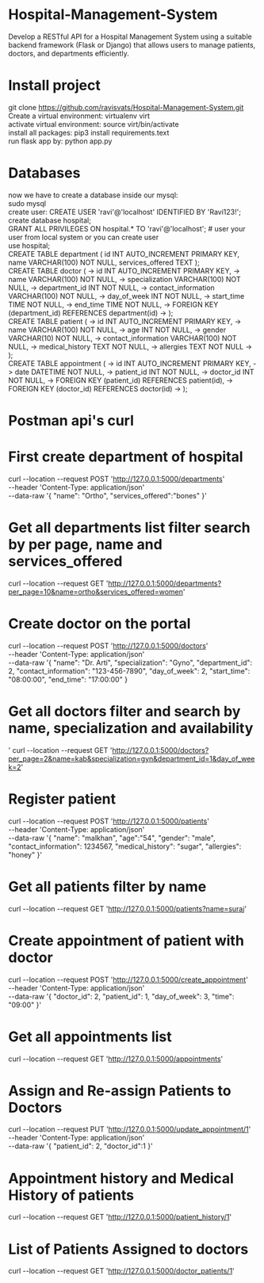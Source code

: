 # Hospital-Management-System
Develop a RESTful API for a Hospital Management System using a suitable backend framework (Flask or Django) that allows users to manage patients, doctors, and departments efficiently.

# Install project
git clone https://github.com/ravisvats/Hospital-Management-System.git
Create a virtual environment: virtualenv virt<br />
activate virtual environment: source virt/bin/activate<br />
install all packages: pip3 install requirements.text<br />
run flask app by: python app.py<br />

# Databases
now we have to create a database inside our mysql:<br />
sudo mysql <br />
create user: CREATE USER 'ravi'@'localhost' IDENTIFIED BY 'Ravi123!';<br />
create database hospital;<br />
GRANT ALL PRIVILEGES ON hospital.* TO 'ravi'@'localhost'; # user your user from local system or you can create user <br />
use hospital;<br />
CREATE TABLE department (     id INT AUTO_INCREMENT PRIMARY KEY,     name VARCHAR(100) NOT NULL,     services_offered TEXT );<br />
CREATE TABLE doctor (
    ->     id INT AUTO_INCREMENT PRIMARY KEY,
    ->     name VARCHAR(100) NOT NULL,
    ->     specialization VARCHAR(100) NOT NULL,
    ->     department_id INT NOT NULL,
    ->     contact_information VARCHAR(100) NOT NULL,
    ->     day_of_week INT NOT NULL,
    ->     start_time TIME NOT NULL,
    ->     end_time TIME NOT NULL,
    ->     FOREIGN KEY (department_id) REFERENCES department(id)
    -> );<br />
 CREATE TABLE patient (
    ->     id INT AUTO_INCREMENT PRIMARY KEY,
    ->     name VARCHAR(100) NOT NULL,
    ->     age INT NOT NULL,
    ->     gender VARCHAR(10) NOT NULL,
    ->     contact_information VARCHAR(100) NOT NULL,
    ->     medical_history TEXT NOT NULL,
    ->     allergies TEXT NOT NULL
    -> );<br />
CREATE TABLE appointment (
    ->     id INT AUTO_INCREMENT PRIMARY KEY,
    ->     date DATETIME NOT NULL,
    ->     patient_id INT NOT NULL,
    ->     doctor_id INT NOT NULL,
    ->     FOREIGN KEY (patient_id) REFERENCES patient(id),
    ->     FOREIGN KEY (doctor_id) REFERENCES doctor(id)
    -> );<br />

# Postman api's curl

# First create department of hospital
curl --location --request POST 'http://127.0.0.1:5000/departments' \
--header 'Content-Type: application/json' \
--data-raw '{
    "name": "Ortho",
    "services_offered":"bones"
}'

# Get all departments list filter search by per page, name and services_offered
curl --location --request GET 'http://127.0.0.1:5000/departments?per_page=10&name=ortho&services_offered=women'

# Create doctor on the portal
curl --location --request POST 'http://127.0.0.1:5000/doctors' \
--header 'Content-Type: application/json' \
--data-raw '{
  "name": "Dr. Arti",
  "specialization": "Gyno",
  "department_id": 2,
  "contact_information": "123-456-7890",
  "day_of_week": 2,
  "start_time": "08:00:00",
  "end_time": "17:00:00"
}
# Get all doctors filter and search by name, specialization and availability
'
curl --location --request GET 'http://127.0.0.1:5000/doctors?per_page=2&name=kab&specialization=gyn&department_id=1&day_of_week=2'

# Register patient
curl --location --request POST 'http://127.0.0.1:5000/patients' \
--header 'Content-Type: application/json' \
--data-raw '{
    "name": "malkhan",
    "age":"54",
    "gender": "male",
    "contact_information": 1234567,
    "medical_history": "sugar",
    "allergies": "honey"
}'

# Get all patients filter by name
curl --location --request GET 'http://127.0.0.1:5000/patients?name=suraj'

# Create appointment of patient with doctor
curl --location --request POST 'http://127.0.0.1:5000/create_appointment' \
--header 'Content-Type: application/json' \
--data-raw '{
    "doctor_id": 2,
    "patient_id": 1,
    "day_of_week": 3, 
    "time": "09:00"
}'

# Get all appointments list
curl --location --request GET 'http://127.0.0.1:5000/appointments'

# Assign and Re-assign Patients to Doctors
curl --location --request PUT 'http://127.0.0.1:5000/update_appointment/1' \
--header 'Content-Type: application/json' \
--data-raw '{
    "patient_id": 2,
    "doctor_id":1
}'

# Appointment history and Medical History of patients
curl --location --request GET 'http://127.0.0.1:5000/patient_history/1'

# List of Patients Assigned to doctors
curl --location --request GET 'http://127.0.0.1:5000/doctor_patients/1'
